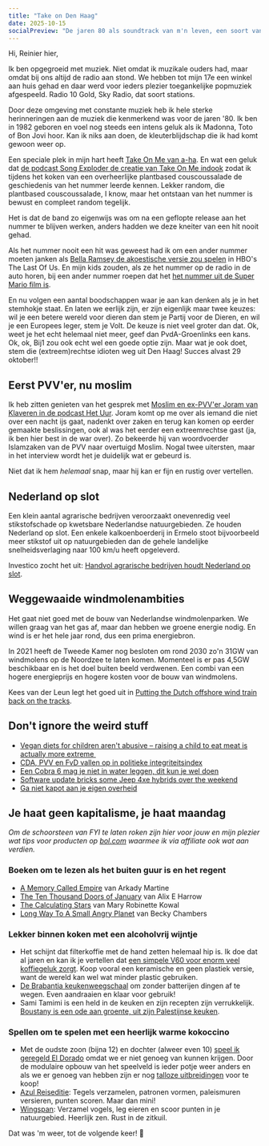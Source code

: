 ```yaml
---
title: "Take on Den Haag"
date: 2025-10-15
socialPreview: "De jaren 80 als soundtrack van m'n leven, een soort van stemadvies en een Cobra 6 leg je beter niet in het water."
---
```


Hi, Reinier hier,

Ik ben opgegroeid met muziek. Niet omdat ik muzikale ouders had, maar omdat bij ons altijd de radio aan stond. We hebben tot mijn 17e een winkel aan huis gehad en daar werd voor ieders plezier toegankelijke popmuziek afgespeeld. Radio 10 Gold, Sky Radio, dat soort stations.

Door deze omgeving met constante muziek heb ik hele sterke herinneringen aan de muziek die kenmerkend was voor de jaren '80. Ik ben in 1982 geboren en voel nog steeds een intens geluk als ik Madonna, Toto of Bon Jovi hoor. Kan ik niks aan doen, de kleuterblijdschap die ik had komt gewoon weer op.

Een speciale plek in mijn hart heeft [Take On Me van a-ha](https://en.wikipedia.org/wiki/Take_On_Me). En wat een geluk dat [de podcast Song Exploder de creatie van Take On Me indook](https://songexploder.net/a-ha) zodat ik tijdens het koken van een overheerlijke plantbased couscoussalade de geschiedenis van het nummer leerde kennen. Lekker random, die plantbased couscoussalade, I know, maar het ontstaan van het nummer is bewust en compleet random tegelijk.

Het is dat de band zo eigenwijs was om na een geflopte release aan het nummer te blijven werken, anders hadden we deze kneiter van een hit nooit gehad. 

Als het nummer nooit een hit was geweest had ik om een ander nummer moeten janken als [Bella Ramsey de akoestische versie zou spelen](https://www.youtube.com/watch?v=R0GaGp0C7DU) in HBO's The Last Of Us. En mijn kids zouden, als ze het nummer op de radio in de auto horen, bij een ander nummer roepen dat het [het nummer uit de Super Mario film is](https://www.youtube.com/watch?v=HsKy6-7Cvvg).

En nu volgen een aantal boodschappen waar je aan kan denken als je in het stemhokje staat. En laten we eerlijk zijn, er zijn eigenlijk maar twee keuzes: wil je een betere wereld voor dieren dan stem je Partij voor de Dieren, en wil je een Europees leger, stem je Volt. De keuze is niet veel groter dan dat. Ok, weet je het echt helemaal niet meer, geef dan PvdA-Groenlinks een kans. Ok, ok, Bij1 zou ook echt wel een goede optie zijn. Maar wat je ook doet, stem die (extreem)rechtse idioten weg uit Den Haag! Succes alvast 29 oktober!!

## Eerst PVV'er, nu moslim

Ik heb zitten genieten van het gesprek met [Moslim en ex-PVV'er Joram van Klaveren in de podcast Het Uur](https://www.nrc.nl/nieuws/2025/09/19/moslim-en-ex-pvver-joram-van-klaveren-ik-kreeg-haat-maar-je-oogst-wat-je-zaait-a4906766). Joram komt op me over als iemand die niet over een nacht ijs gaat, nadenkt over zaken en terug kan komen op eerder gemaakte beslissingen, ook al was het eerder een extreemrechtse gast (ja, ik ben hier best in de war over). Zo bekeerde hij van woordvoerder Islamzaken van de PVV naar overtuigd Moslim. Nogal twee uitersten, maar in het interview wordt het je duidelijk wat er gebeurd is.

Niet dat ik hem _helemaal_ snap, maar hij kan er fijn en rustig over vertellen.

## Nederland op slot

Een klein aantal agrarische bedrijven veroorzaakt onevenredig veel stikstofschade op kwetsbare Nederlandse natuurgebieden. Ze houden Nederland op slot. Een enkele kalkoenboerderij in Ermelo stoot bijvoorbeeld meer stikstof uit op natuurgebieden dan de gehele landelijke snelheidsverlaging naar 100 km/u heeft opgeleverd.

Investico zocht het uit: [Handvol agrarische bedrijven houdt Nederland op slot](https://www.platform-investico.nl/onderzoeken/handvol-agrarische-bedrijven-houdt-nederland-op-slot).

## Weggewaaide windmolenambities

Het gaat niet goed met de bouw van Nederlandse windmolenparken. We willen graag van het gas af, maar dan hebben we groene energie nodig. En wind is er het hele jaar rond, dus een prima energiebron. 

In 2021 heeft de Tweede Kamer nog besloten om rond 2030 zo'n 31GW van windmolens op de Noordzee te laten komen. Momenteel is er pas 4,5GW beschikbaar en is het doel buiten beeld verdwenen. Een combi van een hogere energieprijs en hogere kosten voor de bouw van windmolens.

Kees van der Leun legt het goed uit in [Putting the Dutch offshore wind train back on the tracks](https://www.commonfutures.com/en/insights/putting-the-dutch-offshore-wind-train-back-on-the-tracks).

## Don't ignore the weird stuff

- [Vegan diets for children aren't abusive – raising a child to eat meat is actually more extreme ](https://www.independent.co.uk/voices/vegan-diets-for-children-aren-t-abusive-raising-a-child-to-eat-meat-is-actually-more-extreme-a7156266.html)
- [CDA, PVV en FvD vallen op in politieke integriteitsindex](https://www.binnenlandsbestuur.nl/bestuur-en-organisatie/integriteit/cda-pvv-en-fvd-vallen-op-in-politieke-integriteitsindex)
- [Een Cobra 6 mag je niet in water leggen, dit kun je wel doen](https://www.omroepbrabant.nl/nieuws/4763379/een-cobra-6-mag-je-niet-in-water-leggen-dit-kun-je-wel-doen)
- [Software update bricks some Jeep 4xe hybrids over the weekend](https://arstechnica.com/cars/2025/10/software-update-bricks-some-jeep-4xe-hybrids-over-the-weekend/)
- [Ga niet kapot aan je eigen overheid](https://berthub.eu/articles/posts/ga-niet-kapot-aan-je-overheid/)

## Je haat geen kapitalisme, je haat maandag

_Om de schoorsteen van FYI te laten roken zijn hier voor jouw en mijn plezier wat tips voor producten op [bol.com](https://partner.bol.com/click/click?p=2&t=url&s=1066120&f=TXL&url=https%3A%2F%2Fwww.bol.com%2Fnl%2Fnl%2F&name=BOL) waarmee ik via affiliate ook wat aan verdien._

### Boeken om te lezen als het buiten guur is en het regent

- [A Memory Called Empire](https://partner.bol.com/click/click?p=2&t=url&s=1066120&f=TXL&url=https%3A%2F%2Fwww.bol.com%2Fnl%2Fnl%2Ff%2Fmemory-called-empire%2F9200000091494741%2F&name=Memory%20Called%20Empire%2C%20Arkady%20Martine) van Arkady Martine
- [The Ten Thousand Doors of January](https://partner.bol.com/click/click?p=2&t=url&s=1066120&f=TXL&url=https%3A%2F%2Fwww.bol.com%2Fnl%2Fnl%2Ff%2Fthe-ten-thousand-doors-of-january%2F9200000104579255%2F&name=The%20Ten%20Thousand%20Doors%20of%20January%2C%20Alix%20E.%20Harrow) van Alix E Harrow
- [The Calculating Stars](https://partner.bol.com/click/click?p=2&t=url&s=1066120&f=TXL&url=https%3A%2F%2Fwww.bol.com%2Fnl%2Fnl%2Ff%2Fthe-calculating-stars%2F9200000082133196%2F&name=The%20Calculating%20Stars%2C%20Mary%20Robinette%20Kowal) van Mary Robinette Kowal
- [Long Way To A Small Angry Planet](https://partner.bol.com/click/click?p=2&t=url&s=1066120&f=TXL&url=https%3A%2F%2Fwww.bol.com%2Fnl%2Fnl%2Ff%2Fthe-long-way-to-a-small-angry-planet%2F9200000034375959%2F&name=Long%20Way%20To%20A%20Small%20Angry%20Planet%2C%20Chambers%20Becky) van Becky Chambers

### Lekker binnen koken met een alcoholvrij wijntje

- Het schijnt dat filterkoffie met de hand zetten helemaal hip is. Ik doe dat al jaren en kan ik je vertellen dat [een simpele V60 voor enorm veel koffiegeluk zorgt](https://partner.bol.com/click/click?p=2&t=url&s=1066120&f=TXL&url=https%3A%2F%2Fwww.bol.com%2Fnl%2Fnl%2Fp%2Fhario-dripper-v60-keramiek-01%2F9200000058790628%2F&name=Hario%20Dripper%20-%20V60%20-%20Keramiek%20-%2001). Koop vooral een keramische en geen plastiek versie, want de wereld kan wel wat minder plastic gebruiken.
- [De Brabantia keukenweegschaal](https://partner.bol.com/click/click?p=2&t=url&s=1066118&f=TXL&url=https%3A%2F%2Fwww.bol.com%2Fnl%2Fp%2Fbrabantia-tasty-keukenweegschaal-digitaal-met-dynamo-dark-grey%2F9200000106249005%2F&name=Brabantia%20Keukenweegschaal) om zonder batterijen dingen af te wegen. Even aandraaien en klaar voor gebruik!
- Sami Tamimi is een held in de keuken en zijn recepten zijn verrukkelijk. [Boustany is een ode aan groente, uit zijn Palestijnse keuken](https://partner.bol.com/click/click?p=2&t=url&s=1066120&f=TXL&url=https%3A%2F%2Fwww.bol.com%2Fnl%2Fnl%2Fp%2Fboustany%2F9300000222699665%2F&name=Boustany%2C%20Sami%20Tamimi).

### Spellen om te spelen met een heerlijk warme kokoccino

- Met de oudste zoon (bijna 12) en dochter (alweer even 10) [speel ik geregeld El Dorado](https://partner.bol.com/click/click?p=2&t=url&s=1066120&f=TXL&url=https%3A%2F%2Fwww.bol.com%2Fnl%2Fnl%2Fp%2Fde-zoektocht-naar-el-dorado-bordspel%2F9200000130654721%2F&name=999%20Games%20-%20De%20Zoektocht%20naar%20El%20Dorado%20-%20Bord...) omdat we er niet genoeg van kunnen krijgen. Door de modulaire opbouw van het speelveld is ieder potje weer anders en als we er genoeg van hebben zijn er nog [talloze uitbreidingen](https://partner.bol.com/click/click?p=2&t=url&s=1066120&f=TXL&url=https%3A%2F%2Fwww.bol.com%2Fnl%2Fnl%2Fs%2Fel%2Bdorado%2Bbordspel%2Buitbreiding%2F&name=Bol) voor te koop!
- [Azul Reiseditie](https://partner.bol.com/click/click?p=2&t=url&s=1066120&f=TXL&url=https%3A%2F%2Fwww.bol.com%2Fnl%2Fnl%2Fp%2Fazul-mini-nederlandstalig-bordspel%2F9300000152379804%2F&name=Azul%20-%20mini%20Nederlandstalig%20Bordspel): Tegels verzamelen, patronen vormen, paleismuren versieren, punten scoren. Maar dan mini!
- [Wingspan](https://partner.bol.com/click/click?p=2&t=url&s=1066120&f=TXL&url=https%3A%2F%2Fwww.bol.com%2Fnl%2Fnl%2Fp%2Fwingspan-bordspel%2F9200000104691586%2F&name=999%20Games%20-%20Wingspan%20-%20Bordspel%20-%20Prachtig%20vor...): Verzamel vogels, leg eieren en scoor punten in je natuurgebied. Heerlijk zen. Rust in de zitkuil.

Dat was 'm weer, tot de volgende keer! 👋
